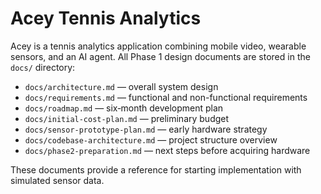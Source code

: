 # Acey Tennis Analytics

Acey is a tennis analytics application combining mobile video, wearable sensors, and an AI agent. All Phase 1 design documents are stored in the `docs/` directory:

- `docs/architecture.md` — overall system design
- `docs/requirements.md` — functional and non-functional requirements
- `docs/roadmap.md` — six‑month development plan
- `docs/initial-cost-plan.md` — preliminary budget
- `docs/sensor-prototype-plan.md` — early hardware strategy
- `docs/codebase-architecture.md` — project structure overview
- `docs/phase2-preparation.md` — next steps before acquiring hardware

These documents provide a reference for starting implementation with simulated sensor data.
